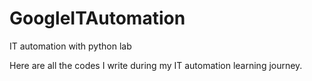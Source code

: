 # GoogleITAutomation
IT automation with python lab

Here are all the codes I write during my IT automation learning journey. 
